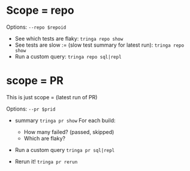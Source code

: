 # Scope = repo

Options:
`--repo $repoid`

- See which tests are flaky: `tringa repo show`
- See tests are slow := (slow test summary for latest run): `tringa repo show`
- Run a custom query: `tringa repo sql|repl`


# scope = PR
This is just scope = (latest run of PR)

Options:
`--pr $prid`

- summary `tringa pr show`
    For each build:
    - How many failed? (passed, skipped)
    - Which are flaky?

- Run a custom query `tringa pr sql|repl`

- Rerun it! `tringa pr rerun`

